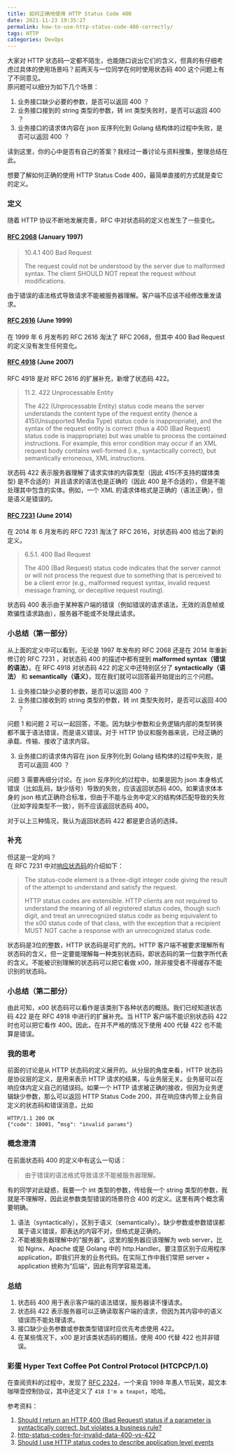 ```yaml
---
title: 如何正确地使用 HTTP Status Code 400
date: 2021-11-23 19:35:27
permalink: how-to-use-http-status-code-400-correctly/
tags: HTTP
categories: DevOps
---
```




大家对 HTTP 状态码一定都不陌生，也能随口说出它们的含义，但真的有仔细考虑过具体的使用场景吗？前两天与一位同学在何时使用状态码 400 这个问题上有了不同意见。  
原问题可以细分为如下几个场景：
1. 业务接口缺少必要的参数，是否可以返回 400 ？
2. 业务接口接到的 string 类型的参数，转 int 类型失败时，是否可以返回 400 ？
3. 业务接口的请求体内容在 json 反序列化到 Golang 结构体的过程中失败，是否可以返回 400 ？

读到这里，你的心中是否有自己的答案？我经过一番讨论与资料搜集，整理总结在此。

<!--more-->

想要了解如何正确的使用 HTTP Status Code 400，最简单直接的方式就是查它的定义。

### 定义
随着 HTTP 协议不断地发展完善，RFC 中对状态码的定义也发生了一些变化。

#### [RFC 2068](https://www.rfc-editor.org/rfc/rfc2068#page-60) (January 1997)
> 10.4.1 400 Bad Request
>
>   The request could not be understood by the server due to malformed syntax. The client SHOULD NOT repeat the request without modifications.

由于错误的语法格式导致请求不能被服务器理解。客户端不应该不经修改重发请求。


#### [RFC 2616](https://www.rfc-editor.org/rfc/rfc2616#page-65) (June 1999)  
在 1999 年 6 月发布的 RFC 2616 淘汰了 RFC 2068，但其中 400 Bad Request 的定义没有发生任何变化。

#### [RFC 4918](https://www.rfc-editor.org/rfc/rfc4918#page-78) (June 2007)  
RFC 4918 是对 RFC 2616 的扩展补充，新增了状态码 422。
> 11.2.  422 Unprocessable Entity
> 
>    The 422 (Unprocessable Entity) status code means the server understands the content type of the request entity (hence a 415(Unsupported Media Type) status code is inappropriate), and the syntax of the request entity is correct (thus a 400 (Bad Request) status code is inappropriate) but was unable to process the contained instructions.  For example, this error condition may occur if an XML request body contains well-formed (i.e., syntactically correct), but semantically erroneous, XML instructions.

状态码 422 表示服务器理解了请求实体的内容类型（因此 415(不支持的媒体类型) 是不合适的）并且请求的语法也是正确的（因此 400 是不合适的），但是不能处理其中包含的实体。例如，一个 XML 的请求体格式是正确的（语法正确），但是语义是错误的。

#### [RFC 7231](https://www.rfc-editor.org/rfc/rfc7231#page-58) (June 2014)  
在 2014 年 6 月发布的 RFC 7231 淘汰了 RFC 2616，对状态码 400 给出了新的定义。

> 6.5.1.  400 Bad Request
> 
>    The 400 (Bad Request) status code indicates that the server cannot or will not process the request due to something that is perceived to be a client error (e.g., malformed request syntax, invalid request message framing, or deceptive request routing).

状态码 400 表示由于某种客户端的错误（例如错误的请求语法，无效的消息帧或欺骗性请求路由），服务器不能或不处理此请求。

### 小总结（第一部分）
从上面的定义中可以看到，无论是 1997 年发布的 RFC 2068 还是在 2014 年重新修订的 RFC 7231 ，对状态码 400 的描述中都有提到 **malformed syntax（错误的语法）**。在 RFC 4918 对状态码 422 的定义中还特别区分了 **syntactically（语法）** 和 **semantically（语义）**。现在我们就可以回答最开始提出的三个问题。

1. 业务接口缺少必要的参数，是否可以返回 400 ？
2. 业务接口接收到的 string 类型的参数，转 int 类型失败时，是否可以返回 400 ？

问题 1 和问题 2 可以一起回答，不能。因为缺少参数和业务逻辑内部的类型转换都不属于语法错误，而是语义错误。对于 HTTP 协议和服务器来说，已经正确的承载、传输、接收了请求内容。

3. 业务接口的请求体内容在 json 反序列化到 Golang 结构体的过程中失败，是否可以返回 400 ？

问题 3 需要再细分讨论。在 json 反序列化的过程中，如果是因为 json 本身格式错误（比如乱码，缺少括号）导致的失败，应该返回状态码 400。如果请求体本身的 json 格式正确符合标准，但由于不能与业务中定义的结构体匹配导致的失败（比如字段类型不一致），则不应该返回状态码 400。

对于以上三种情况，我认为返回状态码 422 都是更合适的选择。

### 补充

但这是一定的吗？  
在 RFC 7231 中对[响应状态码](https://www.rfc-editor.org/rfc/rfc7231#page-58)的介绍如下：
>  The status-code element is a three-digit integer code giving the
   result of the attempt to understand and satisfy the request.  
>  
>   HTTP status codes are extensible.  HTTP clients are not required to understand the meaning of all registered status codes, though such digit, and treat an unrecognized status code as being equivalent to the x00 status code of that class, with the exception that a recipient MUST NOT cache a response with an unrecognized status code.

状态码是3位的整数，HTTP 状态码是可扩充的。HTTP 客户端不被要求理解所有状态码的含义，但一定要能理解每一种类别状态码，即状态码的第一位数字所代表的含义。不能被识别理解的状态码可以把它看做 x00，除非接受者不得缓存不能识别的状态码。

### 小总结（第二部分）
由此可知，x00 状态码可以看作是该类别下各种状态的概括。我们已经知道状态码 422 是在 RFC 4918 中进行的扩展补充。当 HTTP 客户端不能识别状态码 422 时也可以把它看作 400。因此，在并不严格的情况下使用 400 代替 422 也不能算是错误。

### 我的思考

前面的讨论是从 HTTP 状态码的定义展开的。从分层的角度来看，HTTP 状态码是协议层的定义，是用来表示 HTTP 请求的结果，与业务层无关。业务层可以在响应体内定义自己的错误码。如果一个 HTTP 请求被正确的接收，但因为业务逻辑缺少参数，那么可以返回 HTTP Status Code 200，并在响应体内带上业务自定义的状态码和错误消息，比如
```
HTTP/1.1 200 OK
{"code": 10001, “msg": "invalid params"}
```

### 概念澄清

在前面状态码 400 的定义中有这么一句话：
> 由于错误的语法格式导致请求不能被服务器理解。

有的同学对此疑惑，我要一个 int 类型的参数，传给我一个 string 类型的参数，我就是不理解呀，因此说参数类型错误的场景符合 400 的定义。这里有两个概念需要明确。

1. 语法（syntactically），区别于语义（semantically）。缺少参数或参数错误都属于语义错误，即表达的内容不对，但格式是正确的。
2. 不能被服务器理解中的”服务器“。这里的服务器应该理解为 web server，比如 Nginx、Apache 或是 Golang 中的 http.Handler。要注意区别于应用程序 application，即我们开发的业务代码。在实际工作中我们常把 server + application 统称为”后端“，因此有同学容易混淆。

### 总结

1. 状态码 400 用于表示客户端的语法错误，服务器读不懂请求。
2. 状态码 422 表示服务器可以正确读取客户端的请求，但因为其内容中的语义错误而不能处理请求。
3. 接口缺少业务参数或参数类型错误时应优先考虑使用 422。
4. 在某些情况下，x00 是对该类状态码的概括，使用 400 代替 422 也并非错误。

### 彩蛋 Hyper Text Coffee Pot Control Protocol (HTCPCP/1.0)

在查阅资料的过程中，发现了 [RFC 2324](https://www.rfc-editor.org/rfc/rfc2324)，一个来自 1998 年愚人节玩笑，超文本咖啡壶控制协议，其中还定义了 `418 I'm a teapot`，哈哈。

参考资料：
1. [Should I return an HTTP 400 (Bad Request) status if a parameter is syntactically correct, but violates a business rule?](https://softwareengineering.stackexchange.com/questions/329229/should-i-return-an-http-400-bad-request-status-if-a-parameter-is-syntactically)
2. [http-status-codes-for-invalid-data-400-vs-422](https://www.bennadel.com/blog/2434-http-status-codes-for-invalid-data-400-vs-422.htm)
3. [Should I use HTTP status codes to describe application level events](https://softwareengineering.stackexchange.com/questions/305250/should-i-use-http-status-codes-to-describe-application-level-events)
